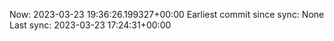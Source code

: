 Now: 2023-03-23 19:36:26.199327+00:00 Earliest commit since sync: None Last sync: 2023-03-23 17:24:31+00:00

